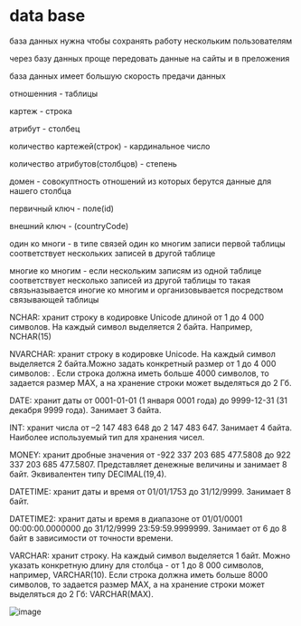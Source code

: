 # data base
база данных нужна чтобы сохранять работу нескольким пользователям 

через базу данных проще передовать данные на сайты и в преложения 

база данных имеет большую скорость предачи данных

отношенния - таблицы

картеж - строка

атрибут - столбец

количество картежей(строк) - кардинальное число

количество атрибутов(столбцов) - степень

домен - совокуптность отношений из которых берутся данные для нашего столбца

первичный ключ - поле(id)

внешний ключ - (countryCode)

один ко многи - в типе связей один ко многим записи первой таблицы соответствует нескольких записей в другой таблице

многие ко многим - если нескольким записям из одной таблице соответствует несколько записей из другой таблицы то такая связьназывается иногие ко многим и организовывается посредством связывающей таблицы

NCHAR: хранит строку в кодировке Unicode длиной от 1 до 4 000 символов. На каждый символ выделяется 2 байта. Например, NCHAR(15)

NVARCHAR: хранит строку в кодировке Unicode. На каждый символ выделяется 2 байта.Можно задать конкретный размер от 1 до 4 000 символов: . Если строка должна иметь больше 4000 символов, то задается размер MAX, а на хранение строки может выделяться до 2 Гб.

DATE: хранит даты от 0001-01-01 (1 января 0001 года) до 9999-12-31 (31 декабря 9999 года). Занимает 3 байта.

INT: хранит числа от –2 147 483 648 до 2 147 483 647. Занимает 4 байта. Наиболее используемый тип для хранения чисел.

MONEY: хранит дробные значения от -922 337 203 685 477.5808 до 922 337 203 685 477.5807. Представляет денежные величины и занимает 8 байт. Эквивалентен типу DECIMAL(19,4).

DATETIME: хранит даты и время от 01/01/1753 до 31/12/9999. Занимает 8 байт.

DATETIME2: хранит даты и время в диапазоне от 01/01/0001 00:00:00.0000000 до 31/12/9999 23:59:59.9999999. Занимает от 6 до 8 байт в зависимости от точности времени.

VARCHAR: хранит строку. На каждый символ выделяется 1 байт. Можно указать конкретную длину для столбца - от 1 до 8 000 символов, например, VARCHAR(10). Если строка должна иметь больше 8000 символов, то задается размер MAX, а на хранение строки может выделяться до 2 Гб: VARCHAR(MAX).



![image](https://user-images.githubusercontent.com/90038602/137878399-ffe2e9db-2ee9-43cb-97c9-73318ef8a70a.png)



